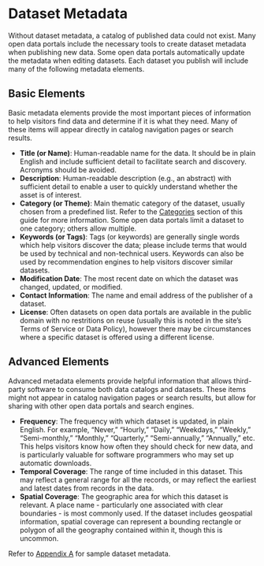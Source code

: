 # Dataset Metadata
Without dataset metadata, a catalog of published data could not exist. Many open data portals include the necessary tools to create dataset metadata when publishing new data. Some open data portals automatically update the metadata when editing datasets. Each dataset you publish will include many of the following metadata elements.

## Basic Elements
Basic metadata elements provide the most important pieces of information to help visitors find data and determine if it is what they need. Many of these items will appear directly in catalog navigation pages or search results.

* **Title (or Name)**: Human-readable name for the data. It should be in plain English and include sufficient detail to facilitate search and discovery. Acronyms should be avoided.
* **Description**: Human-readable description (e.g., an abstract) with sufficient detail to enable a user to quickly understand whether the asset is of interest.
* **Category (or Theme)**: Main thematic category of the dataset, usually chosen from a predefined list. Refer to the [Categories](categories.md) section of this guide for more information. Some open data portals limit a dataset to one category; others allow multiple.
* **Keywords (or Tags)**: Tags (or keywords) are generally single words which help visitors discover the data; please include terms that would be used by technical and non-technical users. Keywords can also be used by recommendation engines to help visitors discover similar datasets.
* **Modification Date**: The most recent date on which the dataset was changed, updated, or modified.
* **Contact Information**: The name and email address of the publisher of a dataset.
* **License**: Often datasets on open data portals are available in the public domain with no restritions on reuse (usually this is noted in the site’s Terms of Service or Data Policy), however there may be circumstances where a specific dataset is offered using a different license. 

## Advanced Elements
Advanced metadata elements provide helpful information that allows third-party software to consume both data catalogs and datasets. These items might not appear in catalog navigation pages or search results, but allow for sharing with other open data portals and search engines.
* **Frequency**: The frequency with which dataset is updated, in plain English. For example, “Never,” “Hourly,” “Daily,” “Weekdays,” “Weekly,” “Semi-monthly,” “Monthly,” “Quarterly,” “Semi-annually,” “Annually,” etc. This helps visitors know how often they should check for new data, and is particularly valuable for software programmers who may set up automatic downloads.
* **Temporal Coverage**: The range of time included in this dataset. This may reflect a general range for all the records, or may reflect the earliest and latest dates from records in the data.
* **Spatial Coverage**: The geographic area for which this dataset is relevant. A place name - particularly one associated with clear boundaries - is most commonly used. If the dataset includes geospatial information, spatial coverage can represent a bounding rectangle or polygon of all the geography contained within it, though this is uncommon.

Refer to [Appendix A](appendix-a.md) for sample dataset metadata.
